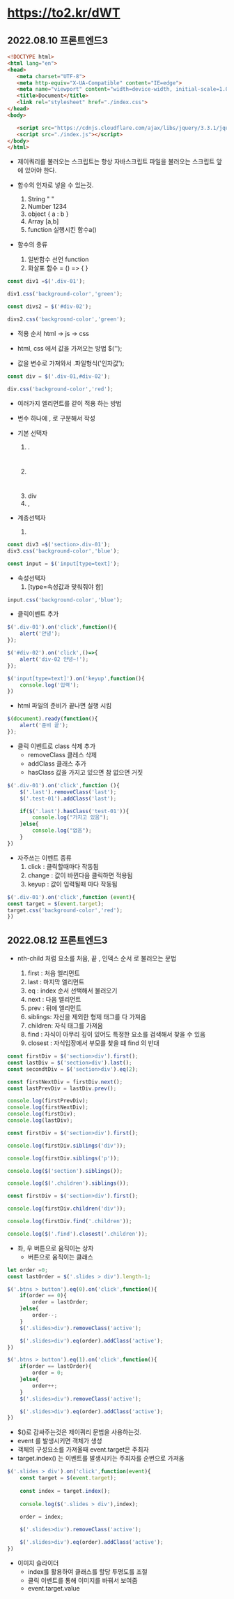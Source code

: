 # https://to2.kr/dWT

## 2022.08.10 프론트엔드3
 ```html
<!DOCTYPE html>
<html lang="en">
<head>
    <meta charset="UTF-8">
    <meta http-equiv="X-UA-Compatible" content="IE=edge">
    <meta name="viewport" content="width=device-width, initial-scale=1.0">
    <title>Document</title>
    <link rel="stylesheet" href="./index.css">
</head>
<body>

    <script src="https://cdnjs.cloudflare.com/ajax/libs/jquery/3.3.1/jquery.min.js"></script> <!--제이쿼리 실행-->
    <script src="./index.js"></script>
</body>
</html>
```
- 제이쿼리를 불러오는 스크립트는 항상 자바스크립트 파일을 불러오는 스크립트 앞에 있어야 한다.


- 함수의 인자로 넣을 수 있는것.
    1. String "    "
    2. Number 1234
    3. object  { a : b }
    4. Array [a,b]
    5. function 실행시킨 함수a()

- 함수의 종류
    1. 일반함수 선언 function
    2. 화살표 함수 = () => { }
```js
const div1 =$('.div-01');

div1.css('background-color','green');

const divs2 = $('#div-02');

divs2.css('background-color','green');
```
- 적용 순서 html -> js -> css

- html, css 에서 값을 가져오는 방법 $('');
- 값을 변수로 가져와서 .파일형식('인자값');

```js
const div = $('.div-01,#div-02');

div.css('background-color','red');
```
- 여러가지 엘리먼트를 같이 적용 하는 방법
- 번수 하나에 , 로 구분해서 작성

- 기본 선택자
    1. .
    2. #
    3. div
    4. ,


- 계층선택자
    1. >

```js
const div3 =$('section>.div-01');
div3.css('background-color','blue');

const input = $('input[type=text]');
```

- 속성선택자
    1. [type=속성값과 맞춰줘야 함]
```js
input.css('background-color','blue');
```

- 클릭이벤트 추가 

```js
$('.div-01').on('click',function(){
    alert('안녕');
});

$('#div-02').on('click',()=>{
    alert('div-02 안녕~!');
});

$('input[type=text]').on('keyup',function(){
    console.log('입력');
})
```
- html 파일의 준비가 끝나면 실행 시킴
```js
$(document).ready(function(){
    alert('준비 끝');
});
```

- 클릭 이벤트로 class 삭제 추가
    - removeClass 클레스 삭제
    - addClass 클래스 추가
    - hasClass 값을 가지고 있으면 참 없으면 거짓
```js
$('.div-01').on('click',function (){
    $('.last').removeClass('last');
    $('.test-01').addClass('last');

    if($('.last').hasClass('test-01')){
        console.log("가지고 있음");
    }else{
        console.log("없음");
    }
})
```

- 자주쓰는 이벤트 종류
    1. click : 클릭할때마다 작동됨
    2. change : 값이 바뀐다음 클릭하면 적용됨 
    3. keyup : 값이 입력될때 마다 작동됨


```js
$('.div-01').on('click',function (event){
const target = $(event.target);
target.css('background-color','red');
})
```

## 2022.08.12 프론트엔드3

- nth-child 처럼 요소를 처음, 끝 , 인덱스 순서 로 불러오는 문법

    1. first   : 처음 엘리먼트
    2. last    : 마지막 엘리먼트
    3. eq      : index 순서 선택해서 불러오기
    4. next    : 다음 엘리먼트
    5. prev    : 뒤에 엘리먼트
    6. siblings: 자신을 제외한 형제 태그를 다 가져옴
    7. children: 자식 태그를 가져옴
    8. find    : 자식이 아무리 깊이 있어도 특정한 요소를 검색해서 찾을 수 있음
    9. closest : 자식입장에서 부모를 찾을 떄 find 의 반대
```js
const firstDiv = $('section>div').first();
const lastDiv = $('section>div').last();
const secondtDiv = $('section>div').eq(2);

const firstNextDiv = firstDiv.next();
const lastPrevDiv = lastDiv.prev();

console.log(firstPrevDiv);
console.log(firstNextDiv);
console.log(firstDiv);
console.log(lastDiv);

const firstDiv = $('section>div').first();

console.log(firstDiv.siblings('div'));

console.log(firstDiv.siblings('p'));

console.log($('section').siblings());

console.log($('.children').siblings());

const firstDiv = $('section>div').first();

console.log(firstDiv.children('div'));

console.log(firstDiv.find('.children'));

console.log($('.find').closest('.children'));
```

- 좌, 우 버튼으로 움직이는 상자
    - 버튼으로 움직이는 클래스
```js
let order =0;
const lastOrder = $('.slides > div').length-1;

$('.btns > button').eq(0).on('click',function(){
    if(order == 0){
        order = lastOrder;
    }else{
        order--;
    }
    $('.slides>div').removeClass('active');

    $('.slides>div').eq(order).addClass('active');
})

$('.btns > button').eq(1).on('click',function(){
    if(order == lastOrder){
        order = 0;
    }else{
        order++;
    }
    $('.slides>div').removeClass('active');

    $('.slides>div').eq(order).addClass('active');
})
```
- $()로 감싸주는것은 제이쿼리 문법을 사용하는것.
- event 를 발생시키면 객체가 생성
- 객체의 구성요소를 가져올때 event.target은 주최자
- target.index() 는 이벤트를 발생시키는 주최자를 순번으로 가져옴

```js
$('.slides > div').on('click',function(event){
    const target = $(event.target);
    
    const index = target.index();
    
    console.log($('.slides > div'),index);
    
    order = index;

    $('.slides>div').removeClass('active');

    $('.slides>div').eq(order).addClass('active');
})
```
- 이미지 슬라이더
    - index를 활용하여 클래스를 할당 투명도를 조절
    - 클릭 이벤트를 통해 이미지를 바꿔서 보여줌
    - event.target.value

